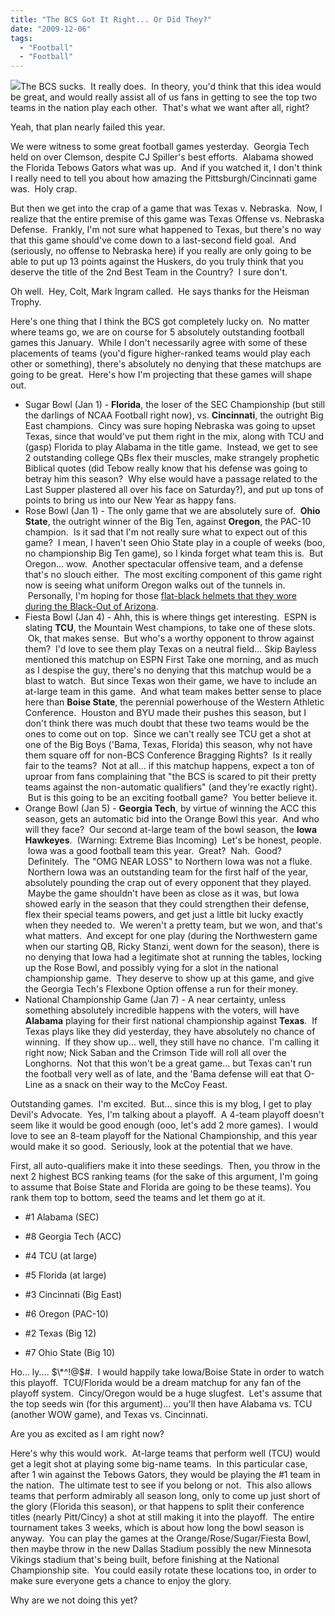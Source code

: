 ```yaml
---
title: "The BCS Got It Right... Or Did They?"
date: "2009-12-06"
tags:
  - "Football"
  - "Football"
---
```


![](images/bcsIS.jpg)The BCS sucks.  It really does.  In theory, you'd think that this idea would be great, and would really assist all of us fans in getting to see the top two teams in the nation play each other.  That's what we want after all, right?

Yeah, that plan nearly failed this year.

We were witness to some great football games yesterday.  Georgia Tech held on over Clemson, despite CJ Spiller's best efforts.  Alabama showed the Florida Tebows Gators what was up.  And if you watched it, I don't think I really need to tell you about how amazing the Pittsburgh/Cincinnati game was.  Holy crap.

But then we get into the crap of a game that was Texas v. Nebraska.  Now, I realize that the entire premise of this game was Texas Offense vs. Nebraska Defense.  Frankly, I'm not sure what happened to Texas, but there's no way that this game should've come down to a last-second field goal.  And (seriously, no offense to Nebraska here) if you really are only going to be able to put up 13 points against the Huskers, do you truly think that you deserve the title of the 2nd Best Team in the Country?  I sure don't.

Oh well.  Hey, Colt, Mark Ingram called.  He says thanks for the Heisman Trophy.

Here's one thing that I think the BCS got completely lucky on.  No matter where teams go, we are on course for 5 absolutely outstanding football games this January.  While I don't necessarily agree with some of these placements of teams (you'd figure higher-ranked teams would play each other or something), there's absolutely no denying that these matchups are going to be great.  Here's how I'm projecting that these games will shape out.

- Sugar Bowl (Jan 1) - **Florida**, the loser of the SEC Championship (but still the darlings of NCAA Football right now), vs. **Cincinnati**, the outright Big East champions.  Cincy was sure hoping Nebraska was going to upset Texas, since that would've put them right in the mix, along with TCU and (gasp) Florida to play Alabama in the title game.  Instead, we get to see 2 outstanding college QBs flex their muscles, make strangely prophetic Biblical quotes (did Tebow really know that his defense was going to betray him this season?  Why else would have a passage related to the Last Supper plastered all over his face on Saturday?), and put up tons of points to bring us into our New Year as happy fans.
- Rose Bowl (Jan 1) - The only game that we are absolutely sure of.  **Ohio State**, the outright winner of the Big Ten, against **Oregon**, the PAC-10 champion.  Is it sad that I'm not really sure what to expect out of this game?  I mean, I haven't seen Ohio State play in a couple of weeks (boo, no championship Big Ten game), so I kinda forget what team this is.  But Oregon... wow.  Another spectacular offensive team, and a defense that's no slouch either.  The most exciting component of this game right now is seeing what uniform Oregon walks out of the tunnels in.  Personally, I'm hoping for those [flat-black helmets that they wore during the Black-Out of Arizona](http://wearetrue.com/blog/wp-content/uploads/2008/11/oregonuni1.jpg).
- Fiesta Bowl (Jan 4) - Ahh, this is where things get interesting.  ESPN is slating **TCU**, the Mountain West champions, to take one of these slots.  Ok, that makes sense.  But who's a worthy opponent to throw against them?  I'd love to see them play Texas on a neutral field... Skip Bayless mentioned this matchup on ESPN First Take one morning, and as much as I despise the guy, there's no denying that this matchup would be a blast to watch.  But since Texas won their game, we have to include an at-large team in this game.  And what team makes better sense to place here than **Boise State**, the perennial powerhouse of the Western Athletic Conference.  Houston and BYU made their pushes this season, but I don't think there was much doubt that these two teams would be the ones to come out on top.  Since we can't really see TCU get a shot at one of the Big Boys ('Bama, Texas, Florida) this season, why not have them square off for non-BCS Conference Bragging Rights?  Is it really fair to the teams?  Not at all... if this matchup happens, expect a ton of uproar from fans complaining that "the BCS is scared to pit their pretty teams against the non-automatic qualifiers" (and they're exactly right).  But is this going to be an exciting football game?  You better believe it.
- Orange Bowl (Jan 5) - **Georgia Tech**, by virtue of winning the ACC this season, gets an automatic bid into the Orange Bowl this year.  And who will they face?  Our second at-large team of the bowl season, the **Iowa Hawkeyes**.  (Warning: Extreme Bias Incoming)  Let's be honest, people.  Iowa was a good football team this year.  Great?  Nah.  Good?  Definitely.  The "OMG NEAR LOSS" to Northern Iowa was not a fluke.  Northern Iowa was an outstanding team for the first half of the year, absolutely pounding the crap out of every opponent that they played.  Maybe the game shouldn't have been as close as it was, but Iowa showed early in the season that they could strengthen their defense, flex their special teams powers, and get just a little bit lucky exactly when they needed to.  We weren't a pretty team, but we won, and that's what matters.  And except for one play (during the Northwestern game when our starting QB, Ricky Stanzi, went down for the season), there is no denying that Iowa had a legitimate shot at running the tables, locking up the Rose Bowl, and possibly vying for a slot in the national championship game.  They deserve to show up at this game, and give the Georgia Tech's Flexbone Option offense a run for their money.
- National Championship Game (Jan 7) - A near certainty, unless something absolutely incredible happens with the voters, will have **Alabama** playing for their first national championship against **Texas**.  If Texas plays like they did yesterday, they have absolutely no chance of winning.  If they show up... well, they still have no chance.  I'm calling it right now; Nick Saban and the Crimson Tide will roll all over the Longhorns.  Not that this won't be a great game... but Texas can't run the football very well as of late, and the 'Bama defense will eat that O-Line as a snack on their way to the McCoy Feast.

Outstanding games.  I'm excited.  But... since this is my blog, I get to play Devil's Advocate.  Yes, I'm talking about a playoff.  A 4-team playoff doesn't seem like it would be good enough (ooo, let's add 2 more games).  I would love to see an 8-team playoff for the National Championship, and this year would make it so good.  Seriously, look at the potential that we have.

First, all auto-qualifiers make it into these seedings.  Then, you throw in the next 2 highest BCS ranking teams (for the sake of this argument, I'm going to assume that Boise State and Florida are going to be these teams). You rank them top to bottom, seed the teams and let them go at it.

- #1 Alabama (SEC)
- #8 Georgia Tech (ACC)

- #4 TCU (at large)
- #5 Florida (at large)

- #3 Cincinnati (Big East)
- #6 Oregon (PAC-10)

- #2 Texas (Big 12)
- #7 Ohio State (Big 10)

Ho... ly.... $\*^!@$#.  I would happily take Iowa/Boise State in order to watch this playoff.  TCU/Florida would be a dream matchup for any fan of the playoff system.  Cincy/Oregon would be a huge slugfest.  Let's assume that the top seeds win (for this argument)... you'll then have Alabama vs. TCU (another WOW game), and Texas vs. Cincinnati.

Are you as excited as I am right now?

Here's why this would work.  At-large teams that perform well (TCU) would get a legit shot at playing some big-name teams.  In this particular case, after 1 win against the Tebows Gators, they would be playing the #1 team in the nation.  The ultimate test to see if you belong or not.  This also allows teams that perform admirably all season long, only to come up just short of the glory (Florida this season), or that happens to split their conference titles (nearly Pitt/Cincy) a shot at still making it into the playoff.  The entire tournament takes 3 weeks, which is about how long the bowl season is anyway.  You can play the games at the Orange/Rose/Sugar/Fiesta Bowl, then maybe throw in the new Dallas Stadium possibly the new Minnesota Vikings stadium that's being built, before finishing at the National Championship site.  You could easily rotate these locations too, in order to make sure everyone gets a chance to enjoy the glory.

Why are we not doing this yet?
